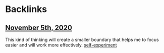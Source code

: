 
# Backlinks
## [November 5th, 2020](<November 5th, 2020.md>)
This kind of thinking will create a smaller boundary that helps me to focus easier and will work more effectively. [self-experiment](<self-experiment.md>)


